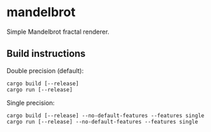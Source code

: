 # mandelbrot
Simple Mandelbrot fractal renderer.

## Build instructions

Double precision (default):

    cargo build [--release]
    cargo run [--release]

Single precision:

    cargo build [--release] --no-default-features --features single
    cargo run [--release] --no-default-features --features single
